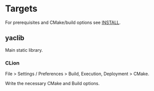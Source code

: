 # Targets

For prerequisites and CMake/build options see [INSTALL](INSTALL.md).

## yaclib

Main static library.

### CLion

File > Settings / Preferences > Build, Execution, Deployment > CMake.

Write the necessary CMake and Build options.
